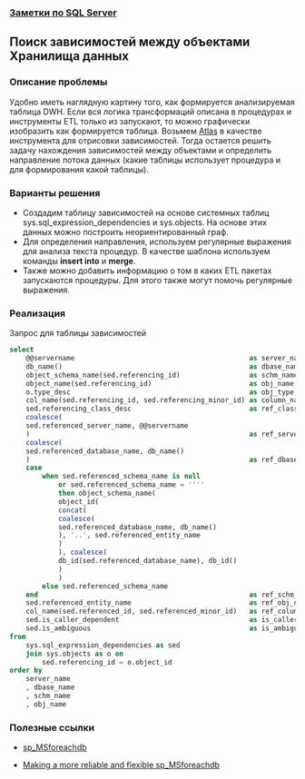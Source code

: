 ### [Заметки по SQL Server](../SQLServer_note.md)  

## Поиск зависимостей между объектами Хранилища данных  

### Описание проблемы  

Удобно иметь наглядную картину того, как формируется анализируемая таблица DWH. Если вся логика трансформаций описана в процедурах и инструменты ETL только из запускают, то можно графически изобразить как формируется таблица. Возьмем [Atlas](https://atlas.apache.org/#/) в качестве инструмента для отрисовки зависимостей.  Тогда остается решить задачу нахождения зависимостей между объектами и определить направление потока данных (какие таблицы использует процедура и для формирования какой таблицы).

### Варианты решения  

- Создадим таблицу зависимостей на основе системных таблиц sys.sql_expression_dependencies и sys.objects. На основе этих данных можно построить неориентированный граф.
- Для определения направления, используем регулярные выражения для анализа текста процедур. В качестве шаблона используем команды **insert into** и **merge**.  
- Также можно добавить информацию о том в каких ETL пакетах запускаются процедуры. Для этого также могут помочь регулярные выражения.

### Реализация  

Запрос для таблицы зависимостей

```sql
select
	@@servername										   as server_name,
	db_name()											   as dbase_name,
	object_schema_name(sed.referencing_id)				   as schm_name,
	object_name(sed.referencing_id)						   as obj_name,
	o.type_desc											   as obj_type,
	col_name(sed.referencing_id, sed.referencing_minor_id) as column_name,
	sed.referencing_class_desc							   as ref_class,
	coalesce(
	sed.referenced_server_name, @@servername
	)													   as ref_server_name,
	coalesce(
	sed.referenced_database_name, db_name()
	)													   as ref_dbase_name,
	case
		when sed.referenced_schema_name is null
			or sed.referenced_schema_name = ''''
			then object_schema_name(
			object_id(
			concat(
			coalesce(
			sed.referenced_database_name, db_name()
			), '..', sed.referenced_entity_name
			)
			), coalesce(
			db_id(sed.referenced_database_name), db_id()
			)
			)
		else sed.referenced_schema_name
	end													   as ref_schm_name,
	sed.referenced_entity_name							   as ref_obj_name,
	col_name(sed.referenced_id, sed.referenced_minor_id)   as ref_column_name,
	sed.is_caller_dependent								   as is_caller_dependent,
	sed.is_ambiguous									   as is_ambiguous
from
	sys.sql_expression_dependencies as sed
	join sys.objects as o on
		sed.referencing_id = o.object_id
order by
	server_name
	, dbase_name
	, schm_name
	, obj_name
```



### Полезные ссылки  
- [sp_MSforeachdb](https://www.mssqltips.com/sqlservertip/1414/run-same-command-on-all-sql-server-databases-without-cursors/)  

- [Making a more reliable and flexible sp_MSforeachdb](https://www.mssqltips.com/sqlservertip/2201/making-a-more-reliable-and-flexible-spmsforeachdb/)  

